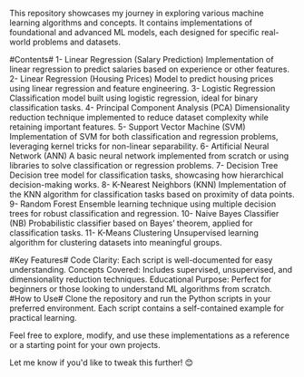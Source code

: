 This repository showcases my journey in exploring various machine learning algorithms and concepts. 
It contains implementations of foundational and advanced ML models, each designed for specific real-world problems and datasets.

#Contents#
1- Linear Regression (Salary Prediction)
    Implementation of linear regression to predict salaries based on experience or other features.
2- Linear Regression (Housing Prices)
    Model to predict housing prices using linear regression and feature engineering.
3- Logistic Regression
    Classification model built using logistic regression, ideal for binary classification tasks.
4- Principal Component Analysis (PCA)
    Dimensionality reduction technique implemented to reduce dataset complexity while retaining important features.
5- Support Vector Machine (SVM)
    Implementation of SVM for both classification and regression problems, leveraging kernel tricks for non-linear separability.
6- Artificial Neural Network (ANN)
    A basic neural network implemented from scratch or using libraries to solve classification or regression problems.
7- Decision Tree
    Decision tree model for classification tasks, showcasing how hierarchical decision-making works.
8- K-Nearest Neighbors (KNN)
    Implementation of the KNN algorithm for classification tasks based on proximity of data points.
9- Random Forest
    Ensemble learning technique using multiple decision trees for robust classification and regression.
10- Naive Bayes Classifier (NB)
      Probabilistic classifier based on Bayes’ theorem, applied for classification tasks.
11- K-Means Clustering
      Unsupervised learning algorithm for clustering datasets into meaningful groups.

#Key Features#
  Code Clarity: Each script is well-documented for easy understanding.
  Concepts Covered: Includes supervised, unsupervised, and dimensionality reduction techniques.
  Educational Purpose: Perfect for beginners or those looking to understand ML algorithms from scratch.
#How to Use#
  Clone the repository and run the Python scripts in your preferred environment. Each script contains a self-contained example for practical learning.

Feel free to explore, modify, and use these implementations as a reference or a starting point for your own projects.

Let me know if you'd like to tweak this further! 😊
